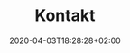 ---
title: Kontakt
date: 2020-04-03T18:28:28+02:00
draft: false
description: 
header:
  description: Evelyn Wunder 
modules:
  -
    partial: text-groups
    params:
      - name: Kontakt
        description: 
---
